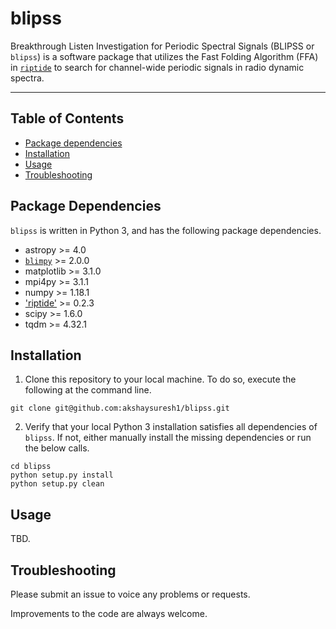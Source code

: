 # blipss
Breakthrough Listen Investigation for Periodic Spectral Signals (BLIPSS or `blipss`) is a software package that utilizes the Fast Folding Algorithm (FFA) in [`riptide`](https://github.com/v-morello/riptide) to search for channel-wide periodic signals in radio dynamic spectra.

---

## Table of Contents
- [Package dependencies](#dependencies)
- [Installation](#installation)
- [Usage](#usage)
- [Troubleshooting](#troubleshooting)

## Package Dependencies <a name="dependencies"></a>
```blipss``` is written in Python 3, and has the following package dependencies.
- astropy >= 4.0
- [`blimpy`](https://github.com/UCBerkeleySETI/blimpy) >= 2.0.0
- matplotlib >= 3.1.0
- mpi4py >= 3.1.1
- numpy >= 1.18.1
- ['riptide'](https://github.com/v-morello/riptide) >= 0.2.3
- scipy >= 1.6.0
- tqdm >= 4.32.1

## Installation <a name="installation"></a>
1. Clone this repository to your local machine. To do so, execute the following at the command line.
```
git clone git@github.com:akshaysuresh1/blipss.git
```
2. Verify that your local Python 3 installation satisfies all dependencies of ```blipss```. If not, either manually install the missing dependencies or run the below calls.
```
cd blipss
python setup.py install
python setup.py clean
```

## Usage <a name="usage"></a>
TBD.

## Troubleshooting <a name="troubleshooting"></a>
Please submit an issue to voice any problems or requests.

Improvements to the code are always welcome.
